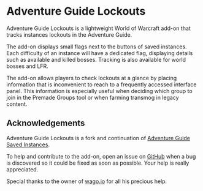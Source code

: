 # Adventure Guide Lockouts

Adventure Guide Lockouts is a lightweight World of Warcraft add-on that tracks instances lockouts in the Adventure Guide.

The add-on displays small flags next to the buttons of saved instances. Each difficulty of an instance will have a dedicated flag, displaying details such as available and killed bosses. Tracking is also available for world bosses and LFR.

The add-on allows players to check lockouts at a glance by placing information that is inconvenient to reach to a frequently accessed interface panel. This information is especially useful when deciding which group to join in the Premade Groups tool or when farming transmog in legacy content.

## Acknowledgements

Adventure Guide Lockouts is a fork and continuation of [Adventure Guide Saved Instances](https://wow.curseforge.com/projects/adventure-guide-saved-instances).

To help and contribute to the add-on, open an issue on [GitHub](https://github.com/Meivyn/AdventureGuideLockouts/issues) when a bug is discovered so it could be fixed as soon as possible. Your help is really appreciated.

Special thanks to the owner of [wago.io](https://wago.io/) for all his precious help.

